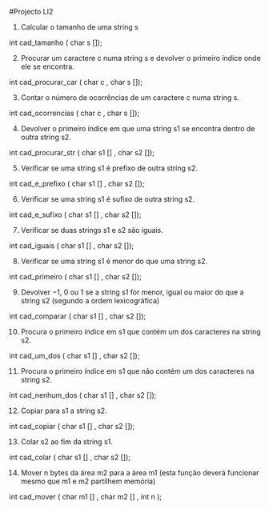 #Projecto LI2

1. Calcular o tamanho de uma string s

int cad_tamanho ( char s []);


2. Procurar um caractere c numa string s e devolver o primeiro índice onde ele se encontra.

int cad_procurar_car ( char c , char s []);


3. Contar o número de ocorrências de um caractere c numa string s.

int cad_ocorrencias ( char c , char s []);


4. Devolver o primeiro índice em que uma string s1 se encontra dentro de outra string s2.

int cad_procurar_str ( char s1 [] , char s2 []);


5. Verificar se uma string s1 é prefixo de outra string s2.

int cad_e_prefixo ( char s1 [] , char s2 []);


6. Verificar se uma string s1 é sufixo de outra string s2.

int cad_e_sufixo ( char s1 [] , char s2 []);


7. Verificar se duas strings s1 e s2 são iguais.

int cad_iguais ( char s1 [] , char s2 []);


8. Verificar se uma string s1 é menor do que uma string s2.

int cad_primeiro ( char s1 [] , char s2 []);


9. Devolver −1, 0 ou 1 se a string s1 for menor, igual ou maior do que a string s2 (segundo a ordem lexicográfica)

int cad_comparar ( char s1 [] , char s2 []);


10. Procura o primeiro índice em s1 que contém um dos caracteres na string s2.

int cad_um_dos ( char s1 [] , char s2 []);


11. Procura o primeiro índice em s1 que não contém um dos caracteres na string s2.

int cad_nenhum_dos ( char s1 [] , char s2 []);


12. Copiar para s1 a string s2.

int cad_copiar ( char s1 [] , char s2 []);


13. Colar s2 ao fim da string s1.

int cad_colar ( char s1 [] , char s2 []);


14. Mover n bytes da área m2 para a área m1 (esta função deverá funcionar mesmo que m1 e m2 partilhem memória)

int cad_mover ( char m1 [] , char m2 [] , int n );



